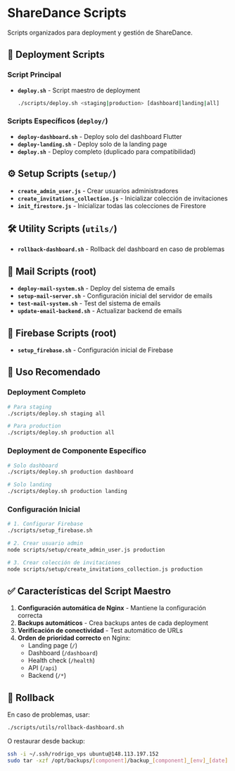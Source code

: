 # ShareDance Scripts

Scripts organizados para deployment y gestión de ShareDance.

## 🚀 Deployment Scripts

### Script Principal
- **`deploy.sh`** - Script maestro de deployment
  ```bash
  ./scripts/deploy.sh <staging|production> [dashboard|landing|all]
  ```

### Scripts Específicos (`deploy/`)
- **`deploy-dashboard.sh`** - Deploy solo del dashboard Flutter
- **`deploy-landing.sh`** - Deploy solo de la landing page
- **`deploy.sh`** - Deploy completo (duplicado para compatibilidad)

## ⚙️ Setup Scripts (`setup/`)
- **`create_admin_user.js`** - Crear usuarios administradores
- **`create_invitations_collection.js`** - Inicializar colección de invitaciones
- **`init_firestore.js`** - Inicializar todas las colecciones de Firestore

## 🛠️ Utility Scripts (`utils/`)
- **`rollback-dashboard.sh`** - Rollback del dashboard en caso de problemas

## 📧 Mail Scripts (root)
- **`deploy-mail-system.sh`** - Deploy del sistema de emails
- **`setup-mail-server.sh`** - Configuración inicial del servidor de emails
- **`test-mail-system.sh`** - Test del sistema de emails
- **`update-email-backend.sh`** - Actualizar backend de emails

## 🔧 Firebase Scripts (root)
- **`setup_firebase.sh`** - Configuración inicial de Firebase

## 📖 Uso Recomendado

### Deployment Completo
```bash
# Para staging
./scripts/deploy.sh staging all

# Para production
./scripts/deploy.sh production all
```

### Deployment de Componente Específico
```bash
# Solo dashboard
./scripts/deploy.sh production dashboard

# Solo landing
./scripts/deploy.sh production landing
```

### Configuración Inicial
```bash
# 1. Configurar Firebase
./scripts/setup_firebase.sh

# 2. Crear usuario admin
node scripts/setup/create_admin_user.js production

# 3. Crear colección de invitaciones
node scripts/setup/create_invitations_collection.js production
```

## ✅ Características del Script Maestro

1. **Configuración automática de Nginx** - Mantiene la configuración correcta
2. **Backups automáticos** - Crea backups antes de cada deployment
3. **Verificación de conectividad** - Test automático de URLs
4. **Orden de prioridad correcto** en Nginx:
   - Landing page (`/`)
   - Dashboard (`/dashboard`)
   - Health check (`/health`)
   - API (`/api`)
   - Backend (`/*`)

## 🔄 Rollback

En caso de problemas, usar:
```bash
./scripts/utils/rollback-dashboard.sh
```

O restaurar desde backup:
```bash
ssh -i ~/.ssh/rodrigo_vps ubuntu@148.113.197.152
sudo tar -xzf /opt/backups/[component]/backup_[component]_[env]_[date].tar.gz -C /opt/sharedance/[component]
```
